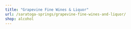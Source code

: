 ```yaml
---
title: "Grapevine Fine Wines & Liquor"
url: /saratoga-springs/grapevine-fine-wines-and-liquor/
shop: alcohol
---
```

